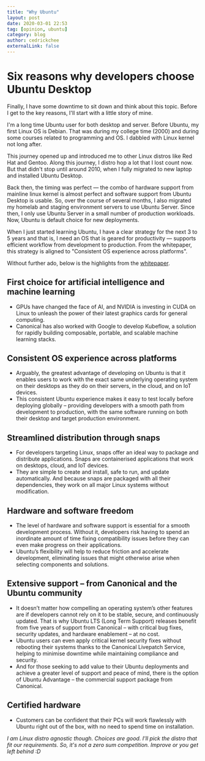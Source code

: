 ```yaml
---
title: "Why Ubuntu"
layout: post
date: 2020-03-01 22:53
tag: [opinion, ubuntu]
category: blog
author: cedrickchee
externalLink: false
---
```


<!--**The plan:** this will be a mega-collection for everything about Ubuntu under-the-sun:-->

# Six reasons why developers choose Ubuntu Desktop

Finally, I have some downtime to sit down and think about this topic. Before I get to the key reasons, I'll start with a little story of mine.

I'm a long time Ubuntu user for both desktop and server. Before Ubuntu, my first Linux OS is Debian. That was during my college time (2000) and during some courses related to programming and OS. I dabbled with Linux kernel not long after. 

This journey opened up and introduced me to other Linux distros like Red Hat and Gentoo. Along this journey, I distro hop a lot that I lost count now. But that didn't stop until around 2010, when I fully migrated to new laptop and installed Ubuntu Desktop.

Back then, the timing was perfect — the combo of hardware support from mainline linux kernel is almost perfect and software support from Ubuntu Desktop is usable. So, over the course of several months, I also migrated my homelab and staging environment servers to use Ubuntu Server. Since then, I only use Ubuntu Server in a small number of production workloads. Now, Ubuntu is default choice for new deployments.

When I just started learning Ubuntu, I have a clear strategy for the next 3 to 5 years and that is, I need an OS that is geared for productivity — supports efficient workflow from development to production. From the whitepaper, this strategy is aligned to "Consistent OS experience across platforms".

Without further ado, below is the highlights from the [whitepaper](https://pages.ubuntu.com/rs/066-EOV-335/images/Desktop_Developers_WP_Canonical_Final.pdf).

## First choice for artificial intelligence and machine learning

- GPUs have changed the face of AI, and NVIDIA is investing in CUDA on Linux to unleash the power of their latest graphics cards for general computing.
- Canonical has also worked with Google to develop Kubeflow, a solution for rapidly building composable, portable, and scalable machine learning stacks.

## Consistent OS experience across platforms

- Arguably, the greatest advantage of developing on Ubuntu is that it enables users to work with the exact same underlying operating system on their desktops as they do on their servers, in the cloud, and on IoT devices.
- This consistent Ubuntu experience makes it easy to test locally before deploying globally – providing developers with a smooth path from development to production, with the same software running on both their desktop and target production environment.

## Streamlined distribution through snaps

- For developers targeting Linux, snaps offer an ideal way to package and distribute applications. Snaps are containerised applications that work on desktops, cloud,
and IoT devices.
- They are simple to create and install, safe to run, and update automatically. And because snaps are packaged with all their dependencies, they work on all major Linux systems without modification.

## Hardware and software freedom

- The level of hardware and software support is essential for a smooth development process. Without it, developers risk having to spend an inordinate amount of time fixing compatibility issues before they can even make progress on
their applications.
- Ubuntu’s flexibility will help to reduce friction and accelerate development, eliminating issues that might otherwise arise when selecting components and solutions.

## Extensive support – from Canonical and the Ubuntu community

- It doesn’t matter how compelling an operating system’s other features are if developers cannot rely on it to be stable, secure, and continuously updated. That is why Ubuntu LTS (Long Term Support) releases benefit from five years of
support from Canonical – with critical bug fixes, security updates, and hardware enablement – at no cost.
- Ubuntu users can even apply critical kernel security fixes without rebooting their systems thanks to the Canonical Livepatch Service, helping to minimise downtime while maintaining compliance and security.
- And for those seeking to add value to their Ubuntu deployments and achieve a greater level of support and peace of mind, there is the option of Ubuntu Advantage – the commercial support package from Canonical.

## Certified hardware

- Customers can be confident that their PCs will work flawlessly with Ubuntu right out of the box, with no need to spend time on installation.

_I am Linux distro agnostic though. Choices are good. I'll pick the distro that fit our requirements. So, it's not a zero sum competition. Improve or you get left behind :D_